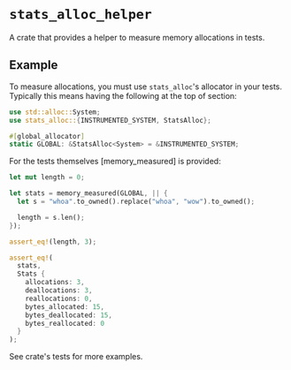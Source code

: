 # `stats_alloc_helper`

A crate that provides a helper to measure memory allocations in tests.

## Example

To measure allocations, you must use `stats_alloc`'s allocator in your tests.
Typically this means having the following at the top of section:

```rust
use std::alloc::System;
use stats_alloc::{INSTRUMENTED_SYSTEM, StatsAlloc};

#[global_allocator]
static GLOBAL: &StatsAlloc<System> = &INSTRUMENTED_SYSTEM;
```

For the tests themselves [memory_measured] is provided:

```rust
let mut length = 0;

let stats = memory_measured(GLOBAL, || {
  let s = "whoa".to_owned().replace("whoa", "wow").to_owned();

  length = s.len();
});

assert_eq!(length, 3);

assert_eq!(
  stats,
  Stats {
    allocations: 3,
    deallocations: 3,
    reallocations: 0,
    bytes_allocated: 15,
    bytes_deallocated: 15,
    bytes_reallocated: 0
  }
);
```

See crate's tests for more examples.
